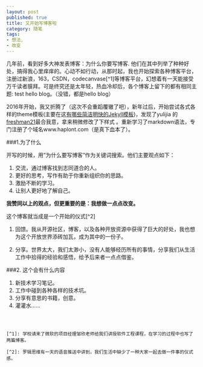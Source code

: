 ```yaml
---
layout: post
published: true
title: 又开始写博客啦
category: 随笔
tags: 
- 想法,
- 改变
---
```



几年前，看到好多大神发表博客：为什么你要写博客. 他们在其中列举了种种好处，搞得我心里痒痒的。心动不如行动，从那时起，我也开始探索各种博客平台，注册过新浪，163，CSDN，codecanvase[^1]等博客平台，幻想着有一天能接受万千读者膜拜。可是终究还是太年轻，热血冷却后，各个博客上留下的都有相同主题: test hello blog。（没错，都是hello blog）

<!-- more -->

2016年开始，我又折腾了（这次不会重蹈覆辙了吧），新年过后，开始尝试各式各样的theme模板(主要在这[有哪些简洁明快的Jekyll模板](https://www.zhihu.com/question/20223939))，发现了yulijia 的[freshman21](https://github.com/yulijia/freshman21)最合我意，拿来稍微修改了下样式 。重新学习了markdown语法，专门注册了个域名www.haplont.com（是真下血本了）。


###1.为了什么


开写的时候，用”为什么要写博客”作为关键词搜索。他们主要观点如下：

1. 交流，通过博客找到志同道合的人。
1. 更好的思考，写作有助于你重新组织你的思路。
1. 激励不断的学习。
1. 让别人更好地了解自己。



**我赞同以上的观点，但更重要的是：我想做一点点改变。**

这个博客就当成是一个开始的仪式[^2]


1. 回馈。我从开源社区，博客，以及各种开放资源中获得了巨大的好处，我也想为这个开放世界添砖加瓦，成为其中的一份子。

1. 分享。世界太大，我们太渺小，没有人能够经历所有的事情，分享我们从生活工作中拾得的经验和感悟，给予后来者一点点借鉴。


###2. 这个会有什么内容

1. 新技术学习笔记。
1. 工作中碰到各种各样的技术坑。
1. 分享有意思的书籍，创意。
1. 灌灌水……



~~~~~~~~



[^1]: 学校请来了微软的项目经理邹欣老师给我们讲授软件工程课程，在学习的过程中也写了两篇博客。

[^2]: 罗辑思维有一天的语音推送中讲到，我们生活中缺少了一种大家一起去做一件事的仪式感。
